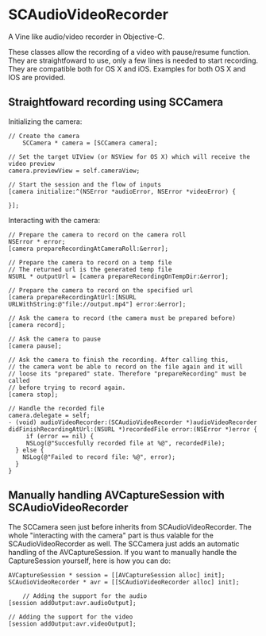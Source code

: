SCAudioVideoRecorder
===============

A Vine like audio/video recorder in Objective-C.

These classes allow the recording of a video with pause/resume function. They are straightfoward to use, only a few lines is needed to start recording.
They are compatible both for OS X and iOS.
Examples for both OS X and IOS are provided.


Straightfoward recording using SCCamera
---------------------------------------

Initializing the camera:

	// Create the camera
        SCCamera * camera = [SCCamera camera];

	// Set the target UIView (or NSView for OS X) which will receive the video preview
	camera.previewView = self.cameraView;

	// Start the session and the flow of inputs
	[camera initialize:^(NSError *audioError, NSError *videoError) {

	}];

Interacting with the camera:

	// Prepare the camera to record on the camera roll
	NSError * error;
	[camera prepareRecordingAtCameraRoll:&error];

	// Prepare the camera to record on a temp file
	// The returned url is the generated temp file
	NSURL * outputUrl = [camera prepareRecordingOnTempDir:&error];

	// Prepare the camera to record on the specified url
	[camera prepareRecordingAtUrl:[NSURL URLWithString:@"file://output.mp4"] error:&error];

	// Ask the camera to record (the camera must be prepared before)
	[camera record];

	// Ask the camera to pause
	[camera pause];

	// Ask the camera to finish the recording. After calling this,
	// the camera wont be able to record on the file again and it will
	// loose its "prepared" state. Therefore "prepareRecording" must be called
	// before trying to record again.
	[camera stop];

	// Handle the recorded file
	camera.delegate = self;
	- (void) audioVideoRecorder:(SCAudioVideoRecorder *)audioVideoRecorder didFinishRecordingAtUrl:(NSURL *)recordedFile error:(NSError *)error {
	  	 if (error == nil) {
	     NSLog(@"Succesfully recorded file at %@", recordedFile);
	  } else {
	    NSLog(@"Failed to record file: %@", error);
	  }
	}


Manually handling AVCaptureSession with SCAudioVideoRecorder
------------------------------------------------------------

The SCCamera seen just before inherits from SCAudioVideoRecorder. The whole "interacting with the camera" part is thus valable for the SCAudioVideoRecorder as well. The SCCamera just adds an automatic handling of the AVCaptureSession. If you want to manually handle the CaptureSession yourself, here is how you can do:


	AVCaptureSession * session = [[AVCaptureSession alloc] init];
	SCAudioVideoRecorder * avr = [[SCAudioVideoRecorder alloc] init];
	
        // Adding the support for the audio
	[session addOutput:avr.audioOutput];

	// Adding the support for the video
	[session addOutput:avr.videoOutput];
